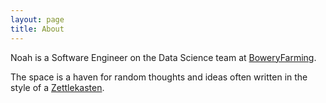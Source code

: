 ```yaml
---
layout: page
title: About
---
```


Noah is a Software Engineer on the Data Science team at [BoweryFarming](http://boweryfarming.com/). 

The space is a haven for random thoughts and ideas often written in the style of a [Zettlekasten](https://en.wikipedia.org/wiki/Zettelkasten). 

